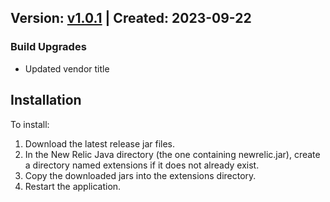 ## Version: [v1.0.1](https://github.com/newrelic-experimental/newrelic-java-thrift/releases/tag/v1.0.1) | Created: 2023-09-22
### Build Upgrades
- Updated vendor title


## Installation

To install:

1. Download the latest release jar files.
2. In the New Relic Java directory (the one containing newrelic.jar), create a directory named extensions if it does not already exist.
3. Copy the downloaded jars into the extensions directory.
4. Restart the application.   

